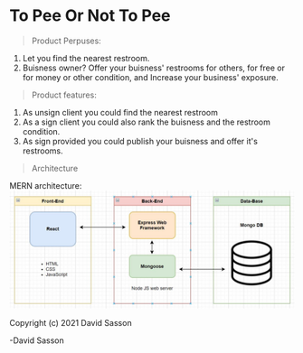 # To Pee Or Not To Pee

> Product Perpuses:
1. Let you find the nearest restroom.
2. Buisness owner? Offer your buisness' restrooms for others, for free or for money or other condition, and Increase your business' exposure.

>Product features:
1. As unsign client you could find the nearest restroom
2. As a sign client you could also rank the buisness and the restroom condition.
3. As sign provided you could publish your buisness and offer it's restrooms.

> Architecture 

MERN architecture:
![Diagram](https://github.com/DavidSasson22/Final-Project/blob/main/mern.JPG?raw=true)


> 
Copyright (c) 2021 David Sasson

-David Sasson
